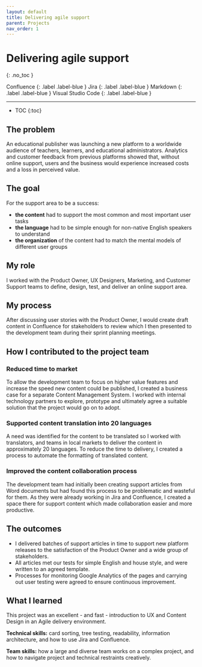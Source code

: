 ```yaml
---
layout: default
title: Delivering agile support
parent: Projects
nav_order: 1
---
```


# Delivering agile support
{: .no_toc }

Confluence
{: .label .label-blue }
Jira
{: .label .label-blue }
Markdown
{: .label .label-blue }
Visual Studio Code
{: .label .label-blue }

---

- TOC
{:toc}


## The problem
An educational publisher was launching a new platform to a worldwide audience of teachers, learners, and educational administrators. 
Analytics and customer feedback from  previous platforms showed that, without online support, users and the business would experience increased costs and a loss in perceived value.

## The goal
For the support area to be a success: 
- **the content** had to support the most common and most important user tasks
- **the language** had to be simple enough for non-native English speakers to understand
- **the organization** of the content had to match the mental models of different user groups
 
## My role
I worked with the Product Owner, UX Designers, Marketing, and Customer Support teams to define, design, test, and deliver an online support area.

## My process
After discussing user stories with the Product Owner, I would create draft content in Confluence for stakeholders to review which I then presented to the development team during their sprint planning meetings.

## How I contributed to the project team

### Reduced time to market
To allow the development team to focus on higher value features and increase the speed new content could be published, I created a business case for a separate Content Management System. I worked with internal technology partners to explore, prototype and ultimately agree a suitable solution that the project would go on to adopt.

### Supported content translation into 20 languages
A need was identified for the content to be translated so I worked with translators,  and teams in local markets to deliver the content in approximately 20 languages. To reduce the time to delivery, I created a process to automate the formatting of translated content. 

### Improved the content collaboration process
The development team had initially been creating support articles from Word documents but had found this process to be problematic and wasteful for them.  As they were already working in Jira and Confluence, I created a space there for support content which made collaboration easier and more productive.

## The outcomes
- I delivered batches of support articles in time to support new platform releases to the satisfaction of the Product Owner and a wide group of stakeholders.
- All articles met our tests for simple English and house style, and were written to an agreed template.
- Processes for monitoring Google Analytics of the pages and carrying out user testing were agreed to ensure continuous improvement.

## What I learned
This project was an excellent - and fast - introduction to UX and Content Design in an Agile delivery environment. 

**Technical skills:**  card sorting, tree testing, readability, information architecture, and how to use Jira and Confluence.

**Team skills:**  how a large and diverse team works on a complex project, and how to navigate project and technical restraints creatively.